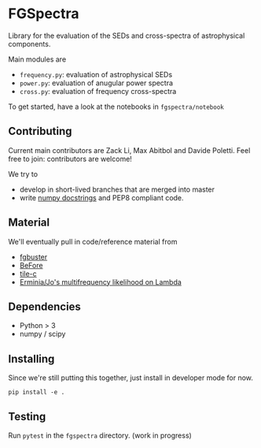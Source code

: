 # FGSpectra
Library for the evaluation of the SEDs and cross-spectra of astrophysical components.

Main modules are
* `frequency.py`: evaluation of astrophysical SEDs
* `power.py`: evaluation of anugular power spectra
* `cross.py`: evaluation of frequency cross-spectra

To get started, have a look at the notebooks in `fgspectra/notebook`

## Contributing
Current main contributors are Zack Li, Max Abitbol and Davide Poletti. Feel free to join: contributors are welcome!

We try to
* develop in short-lived branches that are merged into master
* write [numpy docstrings](https://numpydoc.readthedocs.io/en/latest/format.html) and PEP8 compliant code.

## Material
We'll eventually pull in code/reference material from
* [fgbuster](https://github.com/fgbuster/fgbuster)
* [BeFore](https://github.com/damonge/BFoRe_py)
* [tile-c](https://github.com/ACTCollaboration/tile-c)
* [Erminia/Jo's multifrequency likelihood on Lambda](https://lambda.gsfc.nasa.gov/product/act/act_fulllikelihood_get.cfm)

## Dependencies
* Python > 3
* numpy / scipy

## Installing
Since we're still putting this together, just install in developer mode for now.

```
pip install -e .
```

## Testing
Run `pytest` in the `fgspectra` directory. (work in progress)
